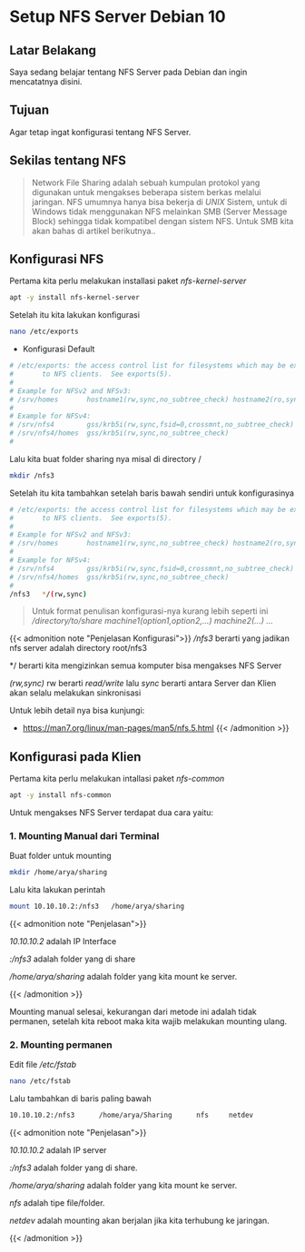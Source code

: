 # Setup NFS Server Debian 10


## Latar Belakang

Saya sedang belajar tentang NFS Server pada Debian dan ingin mencatatnya disini.

## Tujuan

Agar tetap ingat konfigurasi tentang NFS Server.

## Sekilas tentang NFS

> Network File Sharing adalah sebuah kumpulan protokol yang digunakan untuk mengakses beberapa sistem berkas melalui jaringan. NFS umumnya hanya bisa bekerja di *UNIX* Sistem, untuk di Windows tidak menggunakan NFS melainkan SMB (Server Message Block) sehingga tidak kompatibel dengan sistem NFS. Untuk SMB kita akan bahas di artikel berikutnya..

## Konfigurasi NFS

Pertama kita perlu melakukan installasi paket *nfs-kernel-server*

```bash
apt -y install nfs-kernel-server
```
Setelah itu kita lakukan konfigurasi

```bash
nano /etc/exports
```

* Konfigurasi Default

```bash
# /etc/exports: the access control list for filesystems which may be exported
#		to NFS clients.  See exports(5).
#
# Example for NFSv2 and NFSv3:
# /srv/homes       hostname1(rw,sync,no_subtree_check) hostname2(ro,sync,no_subtree_check)
#
# Example for NFSv4:
# /srv/nfs4        gss/krb5i(rw,sync,fsid=0,crossmnt,no_subtree_check)
# /srv/nfs4/homes  gss/krb5i(rw,sync,no_subtree_check)
#
```
Lalu kita buat folder sharing nya misal di directory /

```bash
mkdir /nfs3
```

Setelah itu kita tambahkan setelah baris bawah sendiri untuk konfigurasinya

```bash
# /etc/exports: the access control list for filesystems which may be exported
#		to NFS clients.  See exports(5).
#
# Example for NFSv2 and NFSv3:
# /srv/homes       hostname1(rw,sync,no_subtree_check) hostname2(ro,sync,no_subtree_check)
#
# Example for NFSv4:
# /srv/nfs4        gss/krb5i(rw,sync,fsid=0,crossmnt,no_subtree_check)
# /srv/nfs4/homes  gss/krb5i(rw,sync,no_subtree_check)
#
/nfs3   */(rw,sync)
```

>Untuk format penulisan konfigurasi-nya kurang lebih seperti ini
*/directory/to/share machine1(option1,option2,...) machine2(...) ...*

{{< admonition note "Penjelasan Konfigurasi">}}
*/nfs3* berarti yang jadikan nfs server adalah directory root/nfs3

*/    berarti kita mengizinkan semua komputer bisa mengakses NFS Server

*(rw,sync)* rw berarti *read/write* lalu *sync* berarti antara Server dan Klien akan selalu melakukan sinkronisasi

Untuk lebih detail nya bisa kunjungi:

*  https://man7.org/linux/man-pages/man5/nfs.5.html
{{< /admonition >}}

## Konfigurasi pada Klien

Pertama kita perlu melakukan intallasi paket *nfs-common*

```bash
apt -y install nfs-common
```

Untuk mengakses NFS Server terdapat dua cara yaitu:

### 1. Mounting Manual dari Terminal

Buat folder untuk mounting

```bash
mkdir /home/arya/sharing
```

Lalu kita lakukan perintah

```bash
mount 10.10.10.2:/nfs3   /home/arya/sharing
```
{{< admonition note "Penjelasan">}}

*10.10.10.2* adalah IP Interface

*:/nfs3* adalah folder yang di share

*/home/arya/sharing* adalah folder yang kita mount ke server.

{{< /admonition >}}

Mounting manual selesai, kekurangan dari metode ini adalah tidak permanen, setelah kita reboot maka kita wajib melakukan mounting ulang.

### 2. Mounting permanen

Edit file */etc/fstab*

```bash
nano /etc/fstab
```

Lalu tambahkan di baris paling bawah

```bash
10.10.10.2:/nfs3      /home/arya/Sharing      nfs     netdev     
```
{{< admonition note "Penjelasan">}}

*10.10.10.2* adalah IP server

*:/nfs3* adalah folder yang di share.

*/home/arya/sharing* adalah folder yang kita mount ke server.

*nfs* adalah tipe file/folder.

*netdev* adalah mounting akan berjalan jika kita terhubung ke jaringan.

{{< /admonition >}}

